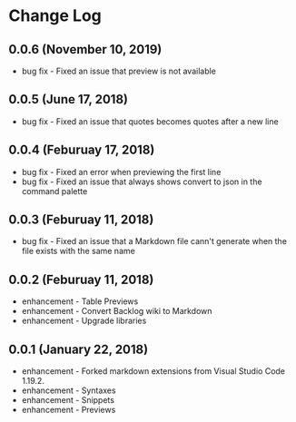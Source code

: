 # Change Log

## 0.0.6 (November 10, 2019)
* bug fix - Fixed an issue that preview is not available

## 0.0.5 (June 17, 2018)
* bug fix - Fixed an issue that quotes becomes quotes after a new line

## 0.0.4 (Feburuay 17, 2018)
* bug fix - Fixed an error when previewing the first line
* bug fix - Fixed an issue that always shows convert to json in the command palette

## 0.0.3 (Feburuay 11, 2018)
* bug fix - Fixed an issue that a Markdown file cann't generate when the file exists with the same name

## 0.0.2 (Feburuay 11, 2018)
* enhancement - Table Previews
* enhancement - Convert Backlog wiki to Markdown
* enhancement - Upgrade libraries

## 0.0.1 (January 22, 2018)
* enhancement - Forked markdown extensions from Visual Studio Code 1.19.2.
* enhancement - Syntaxes
* enhancement - Snippets
* enhancement - Previews
